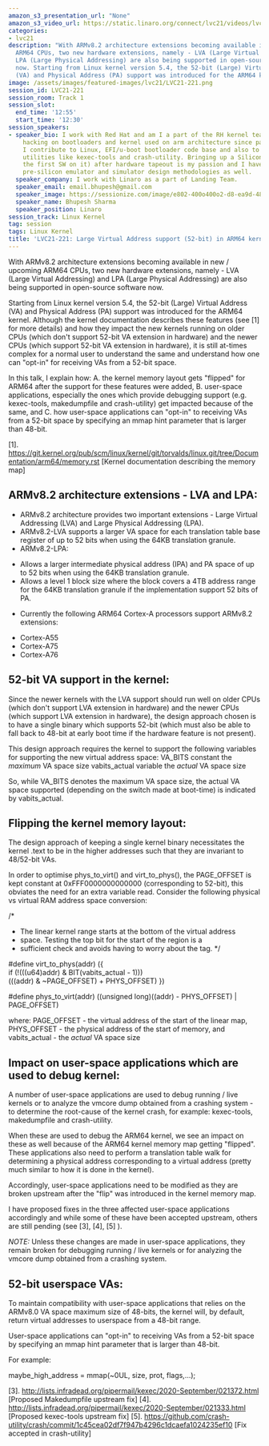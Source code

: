 ```yaml
---
amazon_s3_presentation_url: "None"
amazon_s3_video_url: https://static.linaro.org/connect/lvc21/videos/lvc21-221.mp4
categories:
- lvc21
description: "With ARMv8.2 architecture extensions becoming available in new / upcoming
  ARM64 CPUs, two new hardware extensions, namely - LVA (Large Virtual Addressing) and
  LPA (Large Physical Addressing) are also being supported in open-source software
  now. Starting from Linux kernel version 5.4, the 52-bit (Large) Virtual Address
  (VA) and Physical Address (PA) support was introduced for the ARM64 kernel."
image: /assets/images/featured-images/lvc21/LVC21-221.png
session_id: LVC21-221
session_room: Track 1
session_slot:
  end_time: '12:55'
  start_time: '12:30'
session_speakers:
- speaker_bio: I work with Red Hat and am I a part of the RH kernel team. I have been
    hacking on bootloaders and kernel used on arm architecture since past 13 years.
    I contribute to Linux, EFI/u-boot bootloader code base and also to user-space
    utilities like kexec-tools and crash-utility. Bringing up a Silicon (i.e. running
    the first SW on it) after hardware tapeout is my passion and I have interest in
    pre-silicon emulator and simulator design methodologies as well.
  speaker_company: I work with Linaro as a part of Landing Team.
  speaker_email: email.bhupesh@gmail.com
  speaker_image: https://sessionize.com/image/e802-400o400o2-d8-ea9d-4893-899f-7a7fdd8a70c6.1cecfc8a-f418-498b-b391-100bb987976a.jpg
  speaker_name: Bhupesh Sharma
  speaker_position: Linaro
session_track: Linux Kernel
tag: session
tags: Linux Kernel
title: 'LVC21-221: Large Virtual Address support (52-bit) in ARM64 kernel'
---
```


With ARMv8.2 architecture extensions becoming available in new / upcoming ARM64 CPUs, two new hardware extensions, namely - LVA (Large Virtual Addressing)
and LPA (Large Physical Addressing) are also being supported in open-source software now.

Starting from Linux kernel version 5.4, the 52-bit (Large) Virtual Address (VA) and Physical Address (PA) support was introduced for the ARM64
kernel. Although the kernel documentation describes these features (see [1] for more details) and how they impact the new kernels running on older CPUs (which don't support 52-bit VA extension in hardware) and the newer CPUs (which support 52-bit VA extension in hardware), it is still at-times complex for a normal user to understand the same and understand how one can "opt-in" for receiving VAs from a 52-bit space.

In this talk, I explain how:
A. the kernel memory layout gets "flipped" for ARM64 after the support for these features were added,
B. user-space applications, especially the ones which provide debugging support (e.g. kexec-tools, makedumpfile and crash-utility) get impacted because of the same, and
C. how user-space applications can "opt-in" to receiving VAs from a 52-bit space by specifying an mmap hint parameter that is larger than 48-bit.

[1]. https://git.kernel.org/pub/scm/linux/kernel/git/torvalds/linux.git/tree/Documentation/arm64/memory.rst [Kernel documentation describing the memory map] 

ARMv8.2 architecture extensions - LVA and LPA:
--------------------------------------------------------------

* ARMv8.2 architecture provides two important extensions - Large Virtual Addressing (LVA) and Large Physical Addressing (LPA).
* ARMv8.2-LVA supports a larger VA space for each translation table base register of up to 52 bits when using the 64KB translation granule.
* ARMv8.2-LPA:
- Allows a larger intermediate physical address (IPA) and PA space of up to 52 bits when using the 64KB translation granule.
- Allows a level 1 block size where the block covers a 4TB address range for the 64KB translation granule if the implementation support 52 bits of PA.

* Currently the following ARM64 Cortex-A processors support ARMv8.2 extensions:
- Cortex-A55
- Cortex-A75
- Cortex-A76

52-bit VA support in the kernel:
-----------------------------------------
Since the newer kernels with the LVA support should run well on older CPUs (which don't support LVA extension in hardware) and the newer CPUs (which support LVA extension in hardware), the design approach chosen is to have a single binary which supports 52-bit (which must also be able to fall back to 48-bit at early boot time if the hardware feature is not present).

This design approach requires the kernel to support the following variables for supporting the new virtual address space:
VA_BITS		constant	the *maximum* VA space size
vabits_actual	variable	the *actual* VA space size

So, while VA_BITS denotes the maximum VA space size, the actual VA space supported (depending on the switch made at boot-time) is indicated by vabits_actual.

Flipping the kernel memory layout:
----------------------------------------------
The design approach of keeping a single kernel binary necessitates the kernel .text to be in the higher addresses such that they are invariant to 48/52-bit VAs. 

In order to optimise phys_to_virt() and virt_to_phys(), the PAGE_OFFSET is kept constant at 0xFFF0000000000000 (corresponding to 52-bit),
this obviates the need for an extra variable read.  Consider the following physical vs virtual RAM address space conversion:

/*
 * The linear kernel range starts at the bottom of the virtual address
 * space. Testing the top bit for the start of the region is a
 * sufficient check and avoids having to worry about the tag.
 */

#define virt_to_phys(addr) ({					\
	if (!(((u64)addr) & BIT(vabits_actual - 1)))		\
		(((addr) & ~PAGE_OFFSET) + PHYS_OFFSET)
})

#define phys_to_virt(addr) ((unsigned long)((addr) - PHYS_OFFSET) | PAGE_OFFSET)

where:
 PAGE_OFFSET - the virtual address of the start of the linear map,
 PHYS_OFFSET - the physical address of the start of memory, and
 vabits_actual - the *actual* VA space size

Impact on user-space applications which are used to debug kernel:
-----------------------------------------------------------------------------------------
A number of user-space applications are used to debug running / live kernels or to analyze the vmcore dump obtained from a crashing system - to determine
the root-cause of the kernel crash, for example: kexec-tools, makedumpfile and crash-utility.

When these are used to debug the ARM64 kernel, we see an impact on these as well because of the ARM64 kernel memory map getting "flipped". These applications also need to perform a translation table walk for determining a physical address corresponding to a virtual address (pretty much similar to how it is done in the kernel).

Accordingly, user-space applications need to be modified as they are broken upstream after the "flip" was introduced in the kernel memory map.

I have proposed fixes in the three affected user-space applications accordingly and while some of these have been accepted upstream, others are still pending
(see [3], [4], [5] ).

*NOTE:* Unless these changes are made in user-space applications, they remain broken for debugging running / live kernels or for analyzing the vmcore dump
obtained from a crashing system. 

52-bit userspace VAs:
----------------------------
To maintain compatibility with user-space applications that relies on the ARMv8.0 VA space maximum size of 48-bits, the kernel will, by default,
return virtual addresses to userspace from a 48-bit range. 

User-space applications can "opt-in" to receiving VAs from a 52-bit space by
specifying an mmap hint parameter that is larger than 48-bit.

For example:

maybe_high_address = mmap(~0UL, size, prot, flags,...);

[3]. http://lists.infradead.org/pipermail/kexec/2020-September/021372.html [Proposed Makedumpfile upstream fix] 
[4]. http://lists.infradead.org/pipermail/kexec/2020-September/021333.html [Proposed kexec-tools upstream fix]
[5]. https://github.com/crash-utility/crash/commit/1c45cea02df7f947b4296c1dcaefa1024235ef10 [Fix accepted in crash-utility]